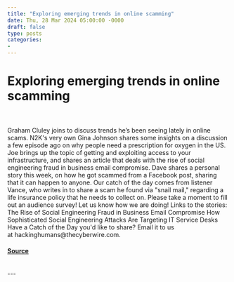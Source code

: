 ```yaml
---
title: "Exploring emerging trends in online scamming"
date: Thu, 28 Mar 2024 05:00:00 -0000
draft: false
type: posts
categories: 
- 
---
```

# Exploring emerging trends in online scamming

<br/>

<br/>
Graham Cluley joins to discuss trends he’s been seeing lately in online scams. N2K's very own Gina Johnson shares some insights on a discussion a few episode ago on why people need a prescription for oxygen in the US. Joe brings up the topic of getting and exploiting access to your infrastructure, and shares an article that deals with the rise of social engineering fraud in business email compromise. Dave shares a personal story this week, on how he got scammed from a Facebook post, sharing that it can happen to anyone. Our catch of the day comes from listener Vance, who writes in to share a scam he found via "snail mail," regarding a life insurance policy that he needs to collect on. Please take a moment to fill out an audience survey! Let us know how we are doing! Links to the stories: The Rise of Social Engineering Fraud in Business Email Compromise How Sophisticated Social Engineering Attacks Are Targeting IT Service Desks Have a Catch of the Day you'd like to share? Email it to us at hackinghumans@thecyberwire.com.

#### [Source](https://thecyberwire.com/podcasts/hacking-humans/283/notes)

<br/>
---
